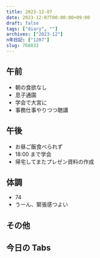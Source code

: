 ```yaml
---
title: 2023-12-07
date: 2023-12-07T00:00:00+09:00
draft: false
tags: ["diary", ""]
archives: ["2023-12"]
n年日記: ["1207"]
slug: 768832
---
```


## 午前

- 朝の食欲なし
- 息子通園
- 学会で大宮に
- 事務仕事やりつつ聴講

## 午後

- お昼ご飯食べられず
- 18:00 まで学会
- 帰宅してまたプレゼン資料の作成

## 体調

- 74
- うーん、緊張感つよい

## その他

## 今日の Tabs
